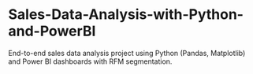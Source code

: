 # Sales-Data-Analysis-with-Python-and-PowerBI
End-to-end sales data analysis project using Python (Pandas, Matplotlib) and Power BI dashboards with RFM segmentation.
